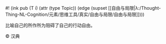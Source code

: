 #! (ink pub (T i) (attr (type Topic)) (edge (supset [[自由与局限|λ:/Thought-Thing-NL-Cognition/元素/思维工具/真实/自由与局限/自由与局限]])))

比喻自己的所作所为阻碍了自己的行动自由。

© 汉典
